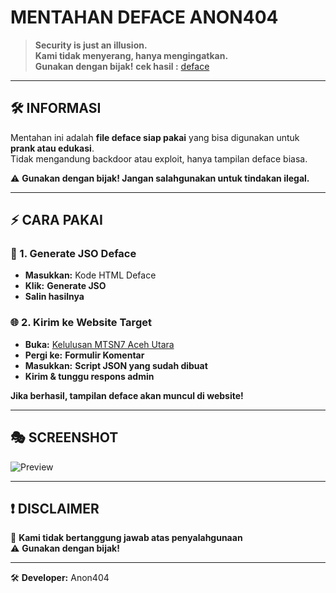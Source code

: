 #  MENTAHAN DEFACE ANON404 

> **Security is just an illusion.**  
> **Kami tidak menyerang, hanya mengingatkan.**  
> **Gunakan dengan bijak!**
>  **cek hasil :** [deface](https://traserofficial.github.io/defaceadminhubungi/)

---

## 🛠️ INFORMASI  
Mentahan ini adalah **file deface siap pakai** yang bisa digunakan untuk **prank atau edukasi**.  
Tidak mengandung backdoor atau exploit, hanya tampilan deface biasa.  

⚠ **Gunakan dengan bijak! Jangan salahgunakan untuk tindakan ilegal.**  

---

## ⚡ CARA PAKAI  
### 📌 1. Generate JSO Deface    
- **Masukkan:** Kode HTML Deface  
- **Klik:** **Generate JSO**  
- **Salin hasilnya**  

### 🌐 2. Kirim ke Website Target  
- **Buka:** [Kelulusan MTSN7 Aceh Utara](https://kelulusan.mtsn7acehutara.com/)  
- **Pergi ke:** **Formulir Komentar**  
- **Masukkan:** **Script JSON yang sudah dibuat**  
- **Kirim & tunggu respons admin**  

 **Jika berhasil, tampilan deface akan muncul di website!**   

---

## 🎭 SCREENSHOT  
![Preview](https://i.ibb.co/album/screenshot.jpg)  

---

## ❗ DISCLAIMER 
🚫 **Kami tidak bertanggung jawab atas penyalahgunaan**  
⚠ **Gunakan dengan bijak!**  

---

🛠 **Developer:** Anon404  

